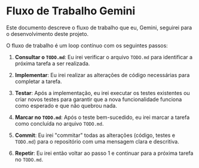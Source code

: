 # Fluxo de Trabalho Gemini

Este documento descreve o fluxo de trabalho que eu, Gemini, seguirei para o desenvolvimento deste projeto.

O fluxo de trabalho é um loop contínuo com os seguintes passos:

1.  **Consultar o `TODO.md`**: Eu irei verificar o arquivo `TODO.md` para identificar a próxima tarefa a ser realizada.

2.  **Implementar**: Eu irei realizar as alterações de código necessárias para completar a tarefa.

3.  **Testar**: Após a implementação, eu irei executar os testes existentes ou criar novos testes para garantir que a nova funcionalidade funciona como esperado e que não quebrou nada.

4.  **Marcar no `TODO.md`**: Após o teste bem-sucedido, eu irei marcar a tarefa como concluída no arquivo `TODO.md`.

5.  **Commit**: Eu irei "commitar" todas as alterações (código, testes e `TODO.md`) para o repositório com uma mensagem clara e descritiva.

6.  **Repetir**: Eu irei então voltar ao passo 1 e continuar para a próxima tarefa no `TODO.md`.
